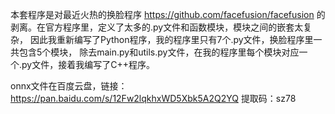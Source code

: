 本套程序是对最近火热的换脸程序 https://github.com/facefusion/facefusion 
的剥离。在官方程序里，定义了太多的.py文件和函数模块，模块之间的嵌套太复杂，
因此我重新编写了Python程序，我的程序里只有7个.py文件，换脸程序里一共包含5个模块，
除去main.py和utils.py文件，在我的程序里每个模块对应一个.py文件，接着我编写了C++程序。

onnx文件在百度云盘，链接：https://pan.baidu.com/s/12Fw2lqkhxWD5Xbk5A2Q2YQ 
提取码：sz78
